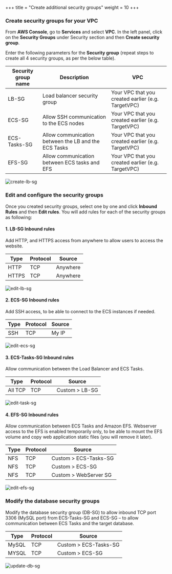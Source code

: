 +++
title = "Create additional security groups"
weight = 10
+++


### Create security groups for your VPC

From **AWS Console**, go to **Services** and select **VPC**. In the left panel, click on the **Security Groups** under Security section and then **Create security group**.

Enter the following parameters for the **Security group** (repeat steps to create all 4 security groups, as per the below table).


| Security group name    | Description      								   | VPC            |
| ---------------------- | ---------------- |----------------------------------|
| LB-SG                  | Load balancer security group            | Your VPC that you created earlier (e.g. TargetVPC)  |
| ECS-SG                 | Allow SSH communication to the ECS nodes            | Your VPC that you created earlier (e.g. TargetVPC)  |
| ECS-Tasks-SG           | Allow communication between the LB and the ECS Tasks| Your VPC that you created earlier (e.g. TargetVPC)  |
| EFS-SG                 | Allow communication between ECS tasks and EFS       | Your VPC that you created earlier (e.g. TargetVPC)  |

![create-lb-sg](/ecs/create-lb-sg.png)





### Edit and configure the security groups

Once you created security groups, select one by one and click **Inbound Rules** and then **Edit rules**. You will add rules for each of the security groups as following:

#### 1. LB-SG Inbound rules

Add HTTP, and HTTPS access from anywhere to allow users to access the website.

| Type    | Protocol      								   | Source            |
| ---------------------- | ---------------- |----------------|
| HTTP                | TCP            | Anywhere   |
| HTTPS               | TCP            | Anywhere   |

![edit-lb-sg](/ecs/edit-lb-sg.png)


#### 2. ECS-SG Inbound rules

Add SSH access, to be able to connect to the ECS instances if needed.

| Type    | Protocol      								   | Source            |
| ---------------------- | ---------------- |----------------|
| SSH                | TCP            | My IP   |

![edit-ecs-sg](/ecs/edit-ecs-sg.png)


#### 3. ECS-Tasks-SG Inbound rules

Allow communication between the Load Balancer and ECS Tasks.

| Type    | Protocol      								   | Source            |
| ---------------------- | ---------------- |----------------|
| All TCP                | TCP            | Custom > LB-SG   |


![edit-task-sg](/ecs/edit-task-sg.png)

#### 4. EFS-SG Inbound rules

Allow communication between ECS Tasks and Amazon EFS. Webserver access to the EFS is enabled temporarily only, to be able to mount the EFS volume and copy web application static files (you will remove it later).

| Type    | Protocol      								   | Source            |
| ---------------------- | ---------------- |----------------|
| NFS                | TCP            | Custom > ECS-Tasks-SG  |
| NFS                | TCP| Custom > ECS-SG  |
| NFS                | TCP    | Custom > WebServer SG  |

![edit-efs-sg](/ecs/edit-efs-sg.png)

### Modify the database security groups

Modify the database security group (DB-SG) to allow inbound TCP port 3306 (MySQL port) from ECS-Tasks-SG and ECS-SG – to allow communication between ECS Tasks and the target database.

| Type    | Protocol      								   | Source            |
| ---------------------- | ---------------- |----------------|
| MySQL                | TCP            | Custom > ECS-Tasks-SG   |
| MYSQL               | TCP            | Custom > ECS-SG   |


![update-db-sg](/ecs/update-db-sg.png)
